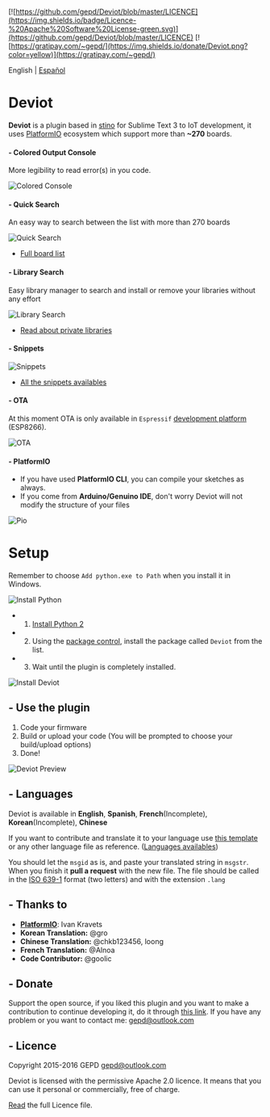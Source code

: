 [![https://github.com/gepd/Deviot/blob/master/LICENCE](https://img.shields.io/badge/Licence-%20Apache%20Software%20License-green.svg)](https://github.com/gepd/Deviot/blob/master/LICENCE)
[![https://gratipay.com/~gepd/](https://img.shields.io/donate/Deviot.png?color=yellow)](https://gratipay.com/~gepd/)

English | [Español](https://github.com/gepd/Deviot/blob/master/Docs/README-es.md)

# Deviot
**Deviot** is a plugin based in [stino](https://github.com/Robot-Will/Stino) for Sublime Text 3 to IoT development, it uses [PlatformIO](http://platformio.org/) ecosystem which support more than **~270** boards.

#### - Colored Output Console
More legibility to read error(s) in you code.

![Colored Console](https://github.com/gepd/Deviot/blob/master/Docs/images/colored_console.png?raw=true)

#### - Quick Search
An easy way to search between the list with more than 270 boards

![Quick Search](https://github.com/gepd/Deviot/blob/master/Docs/images/quick_search.png?raw=true)

* [Full board list](http://platformio.org/boards)

#### - Library Search
Easy library manager to search and install or remove your libraries without any effort

![Library Search](https://github.com/gepd/Deviot/blob/master/Docs/images/library_search.png?raw=true)

* [Read about private libraries](https://github.com/gepd/Deviot/blob/master/Docs/Private_Library.md)

#### - Snippets
![Snippets](https://github.com/gepd/Deviot/blob/master/Docs/images/snippets.gif?raw=true)

* [All the snippets availables](https://github.com/gepd/Deviot/blob/master/Docs/snippets.md)

#### - OTA

At this moment OTA is only available in `Espressif` [development platform](http://platformio.org/boards?count=15&filter%5Bplatform%5D=espressif&page=1&sorting%5Bvendor%5D=asc) (ESP8266).

![OTA](https://github.com/gepd/Deviot/blob/master/Docs/images/ota.png?raw=true)

#### - PlatformIO

- If you have used **PlatformIO CLI**, you can compile your sketches as always. 
- If you come from **Arduino/Genuino IDE**, don't worry Deviot will not modify the structure of your files

![Pio](https://github.com/gepd/Deviot/blob/master/Docs/images/platformio_structure.png?raw=true)

# Setup

Remember to choose `Add python.exe to Path` when you install it in Windows.

![Install Python](https://github.com/gepd/Deviot/blob/master/Docs/images/win_python.gif?raw=true)

* 1. [Install Python 2](https://www.python.org/downloads/)
* 2. Using the [package control](https://packagecontrol.io/installation), install the package called `Deviot` from the list.
* 3. Wait until the plugin is completely installed.

![Install Deviot](https://github.com/gepd/Deviot/blob/master/Docs/images/deviot_install_.gif?raw=true)


## - Use the plugin

1. Code your firmware
2. Build or upload your code (You will be prompted to choose your build/upload options)
3. Done!

![Deviot Preview](https://github.com/gepd/Deviot/blob/master/Docs/images/deviot1.gif?raw=true)


## - Languages 
Deviot is available in **English**, **Spanish**, **French**(Incomplete), **Korean**(Incomplete), **Chinese**

If you want to contribute and translate it to your language use [this template](https://github.com/gepd/Deviot/blob/master/Languages/en.lang) or any other language file as reference. ([Languages availables](https://github.com/gepd/Deviot/tree/master/Languages))

You should let the `msgid` as is, and paste your translated string in `msgstr`. When you finish it **pull a request** with the new file. The file should be called in the [ISO 639-1](https://en.wikipedia.org/wiki/List_of_ISO_639-1_codes) format (two letters) and with the extension `.lang`

## - Thanks to
* **[PlatformIO](http://www.platformio.org)**: Ivan Kravets
* **Korean Translation:** @gro
* **Chinese Translation:** @chkb123456, loong
* **French Translation:** @Alnoa
* **Code Contributor:** @goolic

## - Donate
Support the open source, if you liked this plugin and you want to make a contribution to continue developing it, do it through [this link](https://gratipay.com/~gepd/). If you have any problem or you want to contact me: <gepd@outlook.com>


##  - Licence
Copyright 2015-2016 GEPD <gepd@outlook.com>

Deviot is licensed with the permissive Apache 2.0 licence. It means that you can use it personal or commercially, free of charge.

[Read](https://github.com/gepd/Deviot/blob/master/LICENCE) the full Licence file.
